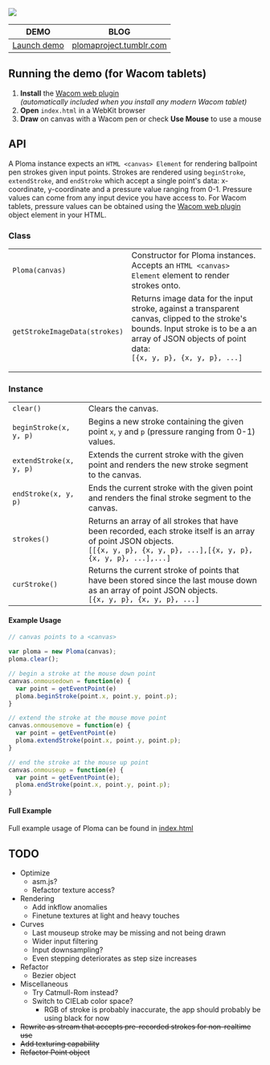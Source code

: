 ![](http://i.imgur.com/FczwY4f.png)  

DEMO                                    | BLOG
--------------------------------------- | ---------------------------------------------------------
[Launch demo](http://evhan55.github.io) | [plomaproject.tumblr.com](http://plomaproject.tumblr.com)

## Running the demo (for Wacom tablets)

1. **Install** the [Wacom web plugin](http://us.wacom.com/en/developerrelations/web/)<br>*(automatically included when you install any modern Wacom tablet)*
2. **Open** `index.html` in a WebKit browser
3. **Draw** on canvas with a Wacom pen or check **Use Mouse** to use a mouse

## API

A Ploma instance expects an `HTML <canvas> Element` for rendering ballpoint pen strokes given input points.  Strokes are rendered using `beginStroke`, `extendStroke`, and `endStroke` which accept a single point's data: x-coordinate, y-coordinate and a pressure value ranging from 0-1.  Pressure values can come from any input device you have access to. For Wacom tablets, pressure values can be obtained using the [Wacom web plugin](http://us.wacom.com/en/developerrelations/web/) object element in your HTML.  

### Class

<table>
<tr>
  <td width="30%"><code>Ploma(canvas)</code></td>
  <td width="70%">Constructor for Ploma instances.  Accepts an <code>HTML &lt;canvas&gt; Element</code> element to render strokes onto.</td>
</tr>
<tr>
  <td><code>getStrokeImageData(strokes)</code></td>
  <td>Returns image data for the input stroke, against a transparent canvas, clipped to the stroke's bounds.  Input stroke is to be a an array of JSON objects of point data: <br> <code>[{x, y, p}, {x, y, p}, ...]
  </td>
</tr>
</table>

### Instance

<table>
<tr>
  <td width="30%"><code>clear()</code></td>
  <td width="70%">Clears the canvas.</td>
</tr>
<tr>
  <td><code>beginStroke(x, y, p)</code></td>
  <td>Begins a new stroke containing the given point <code>x</code>, <code>y</code> and <code>p</code> (pressure ranging from 0-1) values.</td>
</tr>
<tr>
  <td><code>extendStroke(x, y, p)</code></td>
  <td>Extends the current stroke with the given point and renders the new stroke segment to the canvas.</td>
</tr>
<tr>
  <td><code>endStroke(x, y, p)</code></td>
  <td>Ends the current stroke with the given point and renders the final stroke segment to the canvas.</td>
</tr>
<tr>
  <td><code>strokes()</code></td>
  <td>Returns an array of all strokes that have been recorded, each stroke itself is an array of point JSON objects.<br><code>[[{x, y, p}, {x, y, p}, ...],[{x, y, p}, {x, y, p}, ...],...]</code></td>
</tr>
<tr>
  <td><code>curStroke()</code></td>
  <td>Returns the current stroke of points that have been stored since the last mouse down as an array of point JSON objects.<br><code>[{x, y, p}, {x, y, p}, ...]</code></td>
</tr>
</table>

#### Example Usage

```js
// canvas points to a <canvas>

var ploma = new Ploma(canvas);
ploma.clear();

// begin a stroke at the mouse down point
canvas.onmousedown = function(e) {
  var point = getEventPoint(e)
  ploma.beginStroke(point.x, point.y, point.p);
}

// extend the stroke at the mouse move point
canvas.onmousemove = function(e) {
  var point = getEventPoint(e)
  ploma.extendStroke(point.x, point.y, point.p);
}

// end the stroke at the mouse up point
canvas.onmouseup = function(e) {
  var point = getEventPoint(e);
  ploma.endStroke(point.x, point.y, point.p);
}
```

#### Full Example

Full example usage of Ploma can be found in [index.html](https://github.com/evhan55/ploma/blob/master/index.html)

## TODO

* Optimize
    * asm.js?
    * Refactor texture access?
* Rendering
    * Add inkflow anomalies
    * Finetune textures at light and heavy touches
* Curves
    * Last mouseup stroke may be missing and not being drawn
    * Wider input filtering
    * Input downsampling?
    * Even stepping deteriorates as step size increases
* Refactor
    * Bezier object
* Miscellaneous
    * Try Catmull-Rom instead?
    * Switch to CIELab color space?
        * RGB of stroke is probably inaccurate, the app should probably be using black for now
* ~~Rewrite as stream that accepts pre-recorded strokes for non-realtime use~~
* ~~Add texturing capability~~
* ~~Refactor Point object~~
